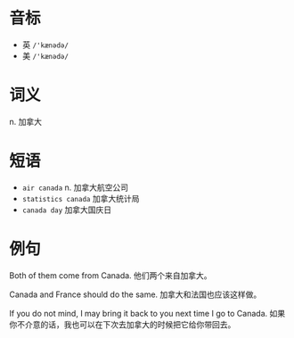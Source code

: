 # 音标

- 英 `/'kænədə/`
- 美 `/'kænədə/`

# 词义

n. 加拿大


# 短语

- `air canada` n. 加拿大航空公司
- `statistics canada` 加拿大统计局
- `canada day` 加拿大国庆日

# 例句

Both of them come from Canada.
他们两个来自加拿大。

Canada and France should do the same.
加拿大和法国也应该这样做。

If you do not mind, I may bring it back to you next time I go to Canada.
如果你不介意的话，我也可以在下次去加拿大的时候把它给你带回去。



